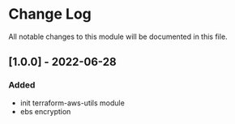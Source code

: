 # Change Log

All notable changes to this module will be documented in this file.

## [1.0.0] - 2022-06-28

### Added

- init terraform-aws-utils module
- ebs encryption
